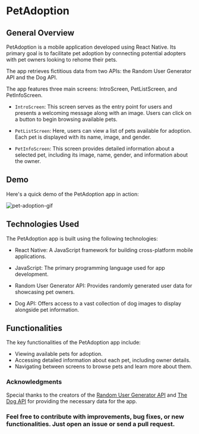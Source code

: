 
# PetAdoption

## General Overview

PetAdoption is a mobile application developed using React Native. Its primary goal is to facilitate pet adoption by connecting potential adopters with pet owners looking to rehome their pets.

The app retrieves fictitious data from two APIs: the Random User Generator API and the Dog API.

The app features three main screens: IntroScreen, PetListScreen, and PetInfoScreen.

- `IntroScreen`: This screen serves as the entry point for users and presents a welcoming message along with an image. Users can click on a button to begin browsing available pets.

- `PetListScreen`: Here, users can view a list of pets available for adoption. Each pet is displayed with its name, image, and gender.

- `PetInfoScreen`: This screen provides detailed information about a selected pet, including its image, name, gender, and information about the owner.

## Demo

Here's a quick demo of the PetAdoption app in action:

![pet-adoption-gif](https://github.com/gabricarte/pet-adoption/assets/104357417/1b24f930-b8df-4b2b-830d-8a0f19d5c292)

## Technologies Used
The PetAdoption app is built using the following technologies:

- React Native: A JavaScript framework for building cross-platform mobile applications.

- JavaScript: The primary programming language used for app development.

- Random User Generator API: Provides randomly generated user data for showcasing pet owners.

- Dog API: Offers access to a vast collection of dog images to display alongside pet information.

## Functionalities

The key functionalities of the PetAdoption app include:

- Viewing available pets for adoption.
- Accessing detailed information about each pet, including owner details.
- Navigating between screens to browse pets and learn more about them.


### Acknowledgments

Special thanks to the creators of the [Random User Generator API](https://randomuser.me/) and [The Dog API](https://dog.ceo/dog-api) for providing the necessary data for the app.

### Feel free to contribute with improvements, bug fixes, or new functionalities. Just open an issue or send a pull request.

